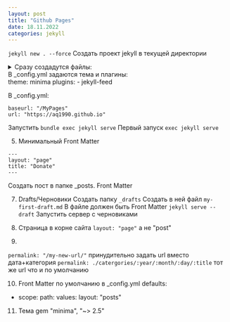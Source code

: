 ```yaml
---
layout: post
title: "Github Pages"
date: 18.11.2022
categories: jekyll
---
```



`jekyll new . --force` Создать проект jekyll в текущей директории
<details>
<summary>
Сразу создадутся файлы:
</summary>
    _posts
    _config.yml
    .gitignore
    404.html
    about.markdown
    Gemfile
    Gemfile.lock
    index.markdown
    README.md
</details>
<summary>
В _config.yml задаются тема и плагины:
</summary>
    theme: minima
    plugins:
    - jekyll-feed
</details>

В _config.yml:
```
baseurl: "/MyPages"
url: "https://aq1990.github.io"
```

Запустить
`bundle exec jekyll serve` Первый запуск
`exec jekyll serve`

5. Минимальный Front Matter
```
---
layout: "page"
title: "Donate"
---
```

Создать пост в папке _posts.
Front Matter

7. Drafts/Черновики
Создать папку `_drafts`
Создать в ней файл `my-first-draft.md`
В файле должен быть Front Matter
`jekyll serve --draft` Запустить сервер с черновиками

8. Страница в корне сайта
`layout: "page"` а не "post"

9. 
`permalink: "/my-new-url/"` принудительно задать url вместо дата+категория
`permalink: ./catergories/:year/:month/:day/:title` тот же url что и по умолчанию

10. Front Matter по умолчанию
в _config.yml
defaults:
  -
    scope:
      path:
    values:
      layout: "posts"

11. Тема
gem "minima", "~> 2.5"